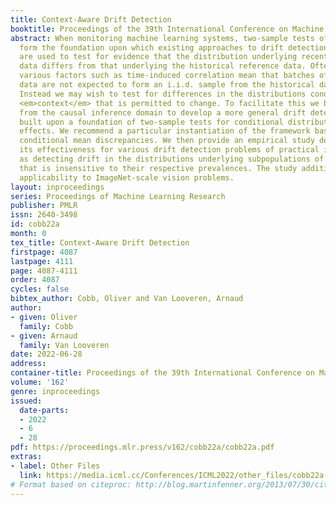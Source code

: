 ```yaml
---
title: Context-Aware Drift Detection
booktitle: Proceedings of the 39th International Conference on Machine Learning
abstract: When monitoring machine learning systems, two-sample tests of homogeneity
  form the foundation upon which existing approaches to drift detection build. They
  are used to test for evidence that the distribution underlying recent deployment
  data differs from that underlying the historical reference data. Often, however,
  various factors such as time-induced correlation mean that batches of recent deployment
  data are not expected to form an i.i.d. sample from the historical data distribution.
  Instead we may wish to test for differences in the distributions conditional on
  <em>context</em> that is permitted to change. To facilitate this we borrow machinery
  from the causal inference domain to develop a more general drift detection framework
  built upon a foundation of two-sample tests for conditional distributional treatment
  effects. We recommend a particular instantiation of the framework based on maximum
  conditional mean discrepancies. We then provide an empirical study demonstrating
  its effectiveness for various drift detection problems of practical interest, such
  as detecting drift in the distributions underlying subpopulations of data in a manner
  that is insensitive to their respective prevalences. The study additionally demonstrates
  applicability to ImageNet-scale vision problems.
layout: inproceedings
series: Proceedings of Machine Learning Research
publisher: PMLR
issn: 2640-3498
id: cobb22a
month: 0
tex_title: Context-Aware Drift Detection
firstpage: 4087
lastpage: 4111
page: 4087-4111
order: 4087
cycles: false
bibtex_author: Cobb, Oliver and Van Looveren, Arnaud
author:
- given: Oliver
  family: Cobb
- given: Arnaud
  family: Van Looveren
date: 2022-06-28
address:
container-title: Proceedings of the 39th International Conference on Machine Learning
volume: '162'
genre: inproceedings
issued:
  date-parts:
  - 2022
  - 6
  - 28
pdf: https://proceedings.mlr.press/v162/cobb22a/cobb22a.pdf
extras:
- label: Other Files
  link: https://media.icml.cc/Conferences/ICML2022/other_files/cobb22a-supp.zip
# Format based on citeproc: http://blog.martinfenner.org/2013/07/30/citeproc-yaml-for-bibliographies/
---
```

